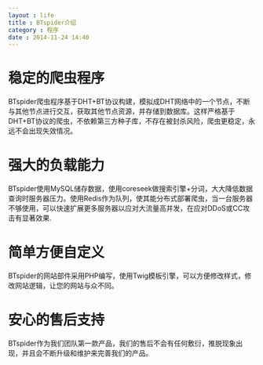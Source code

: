 ```yaml
---
layout : life
title : BTspider介绍
category : 程序
date : 2014-11-24 14:40
---
```


# 稳定的爬虫程序
BTspider爬虫程序基于DHT+BT协议构建，模拟成DHT网络中的一个节点，不断与其他节点进行交互，获取其他节点资源，并存储到数据库。这样严格基于DHT+BT协议的爬虫，不依赖第三方种子库，不存在被封杀风险，爬虫更稳定，永远不会出现失效情况。

# 强大的负载能力
BTspider使用MySQL储存数据，使用coreseek做搜索引擎+分词，大大降低数据查询时服务器压力。使用Redis作为队列，使其能分布式部署爬虫，当一台服务器不够使用，可以快速扩展更多服务器以应对大流量高并发，在应对DDoS或CC攻击有显著效果.

# 简单方便自定义
BTspider的网站部件采用PHP编写，使用Twig模板引擎，可以方便修改样式，修改网站逻辑，让您的网站与众不同。

# 安心的售后支持
BTspider作为我们团队第一款产品，我们的售后不会有任何敷衍，推脱现象出现，并且会不断升级和维护来完善我们的产品。